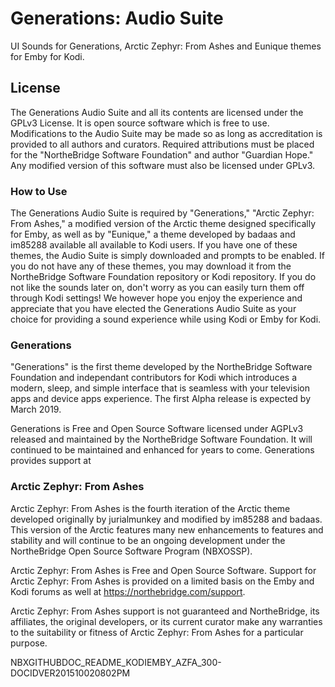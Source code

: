 # Generations: Audio Suite
UI Sounds for Generations, Arctic Zephyr: From Ashes and Eunique themes for Emby for Kodi.

## License
The Generations Audio Suite and all its contents are licensed under the GPLv3 License. It is open source software which is free to use. Modifications to the Audio Suite may be made so as long as accreditation is provided to all authors and curators. Required attributions must be placed for the "NortheBridge Software Foundation" and author "Guardian Hope." Any modified version of this software must also be licensed under GPLv3.

### How to Use
The Generations Audio Suite is required by "Generations," "Arctic Zephyr: From Ashes," a modified version of the Arctic theme designed specifically for Emby, as well as by "Eunique," a theme developed by badaas and im85288 available all available to Kodi users. If you have one of these themes, the Audio Suite is simply downloaded and prompts to be enabled. If you do not have any of these themes, you may download it from the NortheBridge Software Foundation repository or Kodi repository. If you do not like the sounds later on, don't worry as you can easily turn them off through Kodi settings! We however hope you enjoy the experience and appreciate that you have elected the Generations Audio Suite as your choice for providing a sound experience while using Kodi or Emby for Kodi.

### Generations
"Generations" is the first theme developed by the NortheBridge Software Foundation and independant contributors for Kodi which introduces a modern, sleep, and simple interface that is seamless with your television apps and device apps experience. The first Alpha release is expected by March 2019.

Generations is Free and Open Source Software licensed under AGPLv3 released and maintained by the NortheBridge Software Foundation. It will continued to be maintained and enhanced for years to come. Generations provides support at

### Arctic Zephyr: From Ashes
Arctic Zephyr: From Ashes is the fourth iteration of the Arctic theme developed originally by jurialmunkey and modified by im85288 and badaas. This version of the Arctic features many new enhancements to features and stability and will continue to be an ongoing development under the NortheBridge Open Source Software Program (NBXOSSP).

Arctic Zephyr: From Ashes is Free and Open Source Software. Support for Arctic Zephyr: From Ashes is provided on a limited basis on the Emby and Kodi forums as well at https://northebridge.com/support.

Arctic Zephyr: From Ashes support is not guaranteed and NortheBridge, its affiliates, the original developers, or its current curator make any warranties to the suitability or fitness of Arctic Zephyr: From Ashes for a particular purpose.

NBXGITHUBDOC_README_KODIEMBY_AZFA_300-DOCIDVER201510020802PM
